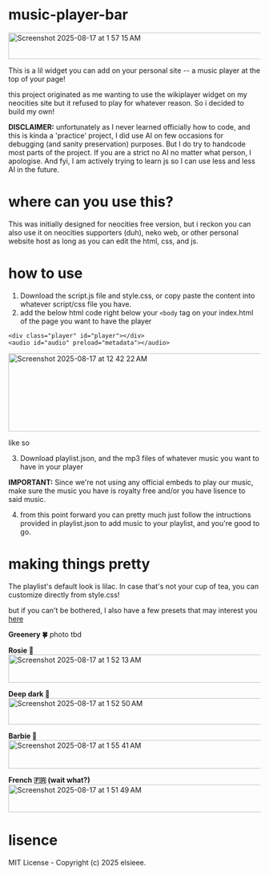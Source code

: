 # music-player-bar

<img width="1264" height="53" alt="Screenshot 2025-08-17 at 1 57 15 AM" src="https://github.com/user-attachments/assets/3dcc09e1-32cf-41d5-a221-b23ccd420688" />


This is a lil widget you can add on your personal site -- a music player at the top of your page!

this project originated as me wanting to use the wikiplayer widget on my neocities site but it refused to play for whatever reason. So i decided to build my own! 

<b>DISCLAIMER:</b> unfortunately as I never learned officially how to code, and this is kinda a 'practice' project, I did use AI on few occasions for debugging (and sanity preservation) purposes. But I do try to handcode most parts of the project. If you are a strict no AI no matter what person, I apologise. And fyi, I am actively trying to learn js so I can use less and less AI in the future. 


# where can you use this? 
This was initially designed for neocities free version, but i reckon you can also use it on neocities supporters (duh), neko web, or other personal website host as long as you can edit the html, css, and js. 

# how to use
1. Download the script.js file and style.css, or copy paste the content into whatever script/css file you have.
2. add the below html code right below your `<body` tag on your index.html of the page you want to have the player
```
<div class="player" id="player"></div>
<audio id="audio" preload="metadata"></audio>
```
<img width="513" height="156" alt="Screenshot 2025-08-17 at 12 42 22 AM" src="https://github.com/user-attachments/assets/9b8c0d76-e668-40f4-b0dd-622834122109" />

like so 

3. Download playlist.json, and the mp3 files of whatever music you want to have in your player

<b>IMPORTANT:</b> Since we're not using any official embeds to play our music, make sure the music you have is royalty free and/or you have lisence to said music. 

4. from this point forward you can pretty much just follow the intructions provided in playlist.json to add music to your playlist, and you're good to go.

# making things pretty 
The playlist's default look is lilac. In case that's not your cup of tea, you can customize directly from style.css! 

but if you can't be bothered, I also have a few presets that may interest you <a href = "the-playlist-stuff/cosmetics"> here </a>

<b>Greenery 🍀</b>
photo tbd

<b>Rosie 🌹</b>
<img width="1267" height="56" alt="Screenshot 2025-08-17 at 1 52 13 AM" src="https://github.com/user-attachments/assets/82c8d002-c74e-4942-96a5-4aa32d44a198" />

<b>Deep dark 🐳</b>
<img width="1265" height="53" alt="Screenshot 2025-08-17 at 1 52 50 AM" src="https://github.com/user-attachments/assets/57e31f9d-329b-4da2-bc7d-4d4e2846d806" />

<b>Barbie 💞</b>
<img width="1268" height="57" alt="Screenshot 2025-08-17 at 1 55 41 AM" src="https://github.com/user-attachments/assets/faaab0ad-622d-40d8-848b-2db20f219d96" />

<b>French 🇫🇷 (wait what?)</b>
<img width="1265" height="55" alt="Screenshot 2025-08-17 at 1 51 49 AM" src="https://github.com/user-attachments/assets/21b7e75d-9973-429d-81c5-083d29acd0a8" />


# lisence

MIT License - Copyright (c) 2025 elsieee.


